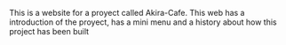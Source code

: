 This is a website for a proyect called Akira-Cafe. This web has a introduction of the proyect, has a mini menu and a history about how this project has been built

